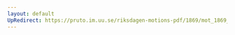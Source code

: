 ```yaml
---
layout: default
UpRedirect: https://pruto.im.uu.se/riksdagen-motions-pdf/1869/mot_1869__ak__94.pdf
---
```

